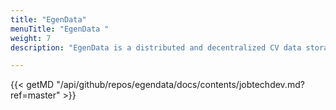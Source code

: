 ```yaml
---
title: "EgenData"
menuTitle: "EgenData "
weight: 7
description: "EgenData is a distributed and decentralized CV data storage where the read / write access is made available to others under the control and consent of the data owner. "

---
```

{{< getMD "/api/github/repos/egendata/docs/contents/jobtechdev.md?ref=master" >}}